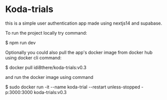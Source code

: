 # Koda-trials

this is a simple user authentication app made using nextjs14 and supabase.

To run the project locally try command:

$ npm run dev 

Optionally you could also pull the app's docker image from docker hub using docker cli command:

$ docker pull idi8there/koda-trials:v0.3

and run the docker image using command

$ sudo docker run -it --name koda-trial --restart unless-stopped -p:3000:3000 koda-trials:v0.3
